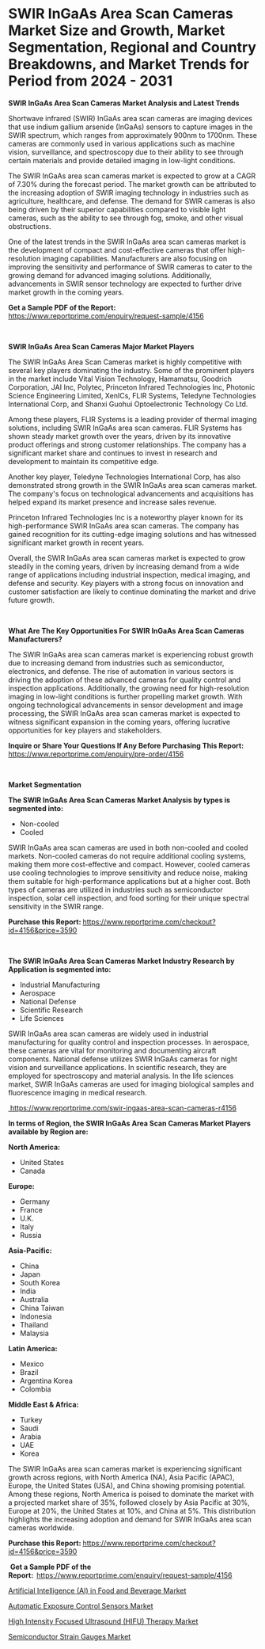 <p><h1>SWIR InGaAs Area Scan Cameras Market Size and Growth, Market Segmentation, Regional and Country Breakdowns, and Market Trends for Period from 2024 -  2031</h1></p><p><strong>SWIR InGaAs Area Scan Cameras Market Analysis and Latest Trends</strong></p>
<p><p>Shortwave infrared (SWIR) InGaAs area scan cameras are imaging devices that use indium gallium arsenide (InGaAs) sensors to capture images in the SWIR spectrum, which ranges from approximately 900nm to 1700nm. These cameras are commonly used in various applications such as machine vision, surveillance, and spectroscopy due to their ability to see through certain materials and provide detailed imaging in low-light conditions.</p><p>The SWIR InGaAs area scan cameras market is expected to grow at a CAGR of 7.30% during the forecast period. The market growth can be attributed to the increasing adoption of SWIR imaging technology in industries such as agriculture, healthcare, and defense. The demand for SWIR cameras is also being driven by their superior capabilities compared to visible light cameras, such as the ability to see through fog, smoke, and other visual obstructions.</p><p>One of the latest trends in the SWIR InGaAs area scan cameras market is the development of compact and cost-effective cameras that offer high-resolution imaging capabilities. Manufacturers are also focusing on improving the sensitivity and performance of SWIR cameras to cater to the growing demand for advanced imaging solutions. Additionally, advancements in SWIR sensor technology are expected to further drive market growth in the coming years.</p></p>
<p><strong>Get a Sample PDF of the Report:&nbsp;</strong> <a href="https://www.reportprime.com/enquiry/request-sample/4156">https://www.reportprime.com/enquiry/request-sample/4156</a></p>
<p>&nbsp;</p>
<p><strong>SWIR InGaAs Area Scan Cameras Major Market Players</strong></p>
<p><p>The SWIR InGaAs Area Scan Cameras market is highly competitive with several key players dominating the industry. Some of the prominent players in the market include Vital Vision Technology, Hamamatsu, Goodrich Corporation, JAI Inc, Polytec, Princeton Infrared Technologies Inc, Photonic Science Engineering Limited, XenICs, FLIR Systems, Teledyne Technologies International Corp, and Shanxi Guohui Optoelectronic Technology Co Ltd.</p><p>Among these players, FLIR Systems is a leading provider of thermal imaging solutions, including SWIR InGaAs area scan cameras. FLIR Systems has shown steady market growth over the years, driven by its innovative product offerings and strong customer relationships. The company has a significant market share and continues to invest in research and development to maintain its competitive edge.</p><p>Another key player, Teledyne Technologies International Corp, has also demonstrated strong growth in the SWIR InGaAs area scan cameras market. The company's focus on technological advancements and acquisitions has helped expand its market presence and increase sales revenue.</p><p>Princeton Infrared Technologies Inc is a noteworthy player known for its high-performance SWIR InGaAs area scan cameras. The company has gained recognition for its cutting-edge imaging solutions and has witnessed significant market growth in recent years.</p><p>Overall, the SWIR InGaAs area scan cameras market is expected to grow steadily in the coming years, driven by increasing demand from a wide range of applications including industrial inspection, medical imaging, and defense and security. Key players with a strong focus on innovation and customer satisfaction are likely to continue dominating the market and drive future growth.</p></p>
<p>&nbsp;</p>
<p><strong>What Are The Key Opportunities For SWIR InGaAs Area Scan Cameras Manufacturers?</strong></p>
<p><p>The SWIR InGaAs area scan cameras market is experiencing robust growth due to increasing demand from industries such as semiconductor, electronics, and defense. The rise of automation in various sectors is driving the adoption of these advanced cameras for quality control and inspection applications. Additionally, the growing need for high-resolution imaging in low-light conditions is further propelling market growth. With ongoing technological advancements in sensor development and image processing, the SWIR InGaAs area scan cameras market is expected to witness significant expansion in the coming years, offering lucrative opportunities for key players and stakeholders.</p></p>
<p><strong>Inquire or Share Your Questions If Any Before Purchasing This Report:</strong> <a href="https://www.reportprime.com/enquiry/pre-order/4156">https://www.reportprime.com/enquiry/pre-order/4156</a></p>
<p>&nbsp;</p>
<p><strong>Market Segmentation</strong></p>
<p><strong>The SWIR InGaAs Area Scan Cameras Market Analysis by types is segmented into:</strong></p>
<p><ul><li>Non-cooled</li><li>Cooled</li></ul></p>
<p><p>SWIR InGaAs area scan cameras are used in both non-cooled and cooled markets. Non-cooled cameras do not require additional cooling systems, making them more cost-effective and compact. However, cooled cameras use cooling technologies to improve sensitivity and reduce noise, making them suitable for high-performance applications but at a higher cost. Both types of cameras are utilized in industries such as semiconductor inspection, solar cell inspection, and food sorting for their unique spectral sensitivity in the SWIR range.</p></p>
<p><strong>Purchase this Report:&nbsp;</strong><a href="https://www.reportprime.com/checkout?id=4156&price=3590">https://www.reportprime.com/checkout?id=4156&price=3590</a></p>
<p>&nbsp;</p>
<p><strong>The SWIR InGaAs Area Scan Cameras Market Industry Research by Application is segmented into:</strong></p>
<p><ul><li>Industrial Manufacturing</li><li>Aerospace</li><li>National Defense</li><li>Scientific Research</li><li>Life Sciences</li></ul></p>
<p><p>SWIR InGaAs area scan cameras are widely used in industrial manufacturing for quality control and inspection processes. In aerospace, these cameras are vital for monitoring and documenting aircraft components. National defense utilizes SWIR InGaAs cameras for night vision and surveillance applications. In scientific research, they are employed for spectroscopy and material analysis. In the life sciences market, SWIR InGaAs cameras are used for imaging biological samples and fluorescence imaging in medical research.</p></p>
<p><a href="https://www.reportprime.com/swir-ingaas-area-scan-cameras-r4156">&nbsp;https://www.reportprime.com/swir-ingaas-area-scan-cameras-r4156</a></p>
<p><strong>In terms of Region, the SWIR InGaAs Area Scan Cameras Market Players available by Region are:</strong></p>
<p>
    <p> <strong> North America: </strong>
        <ul>
            <li>United States</li>
            <li>Canada</li>
        </ul>
        </p> 
    <p> <strong> Europe: </strong>
        <ul>
            <li>Germany</li>
            <li>France</li>
            <li>U.K.</li>
            <li>Italy</li>
            <li>Russia</li>
        </ul>
        </p> 
    <p> <strong> Asia-Pacific: </strong>
        <ul>
            <li>China</li>
            <li>Japan</li>
            <li>South Korea</li>
            <li>India</li>
            <li>Australia</li>
            <li>China Taiwan</li>
            <li>Indonesia</li>
            <li>Thailand</li>
            <li>Malaysia</li>
        </ul>
        </p> 
    <p> <strong> Latin America: </strong>
        <ul>
            <li>Mexico</li>
            <li>Brazil</li>
            <li>Argentina Korea</li>
            <li>Colombia</li>
        </ul>
        </p> 
    <p> <strong> Middle East & Africa: </strong>
        <ul>
            <li>Turkey</li>
            <li>Saudi</li>
            <li>Arabia</li>
            <li>UAE</li>
            <li>Korea</li>
        </ul>
    </p>
    </p>
<p><p>The SWIR InGaAs area scan cameras market is experiencing significant growth across regions, with North America (NA), Asia Pacific (APAC), Europe, the United States (USA), and China showing promising potential. Among these regions, North America is poised to dominate the market with a projected market share of 35%, followed closely by Asia Pacific at 30%, Europe at 20%, the United States at 10%, and China at 5%. This distribution highlights the increasing adoption and demand for SWIR InGaAs area scan cameras worldwide.</p></p>
<p><strong>Purchase this Report: </strong><a href="https://www.reportprime.com/checkout?id=4156&price=3590">https://www.reportprime.com/checkout?id=4156&price=3590</a></p>
<p>&nbsp;<strong>Get a Sample PDF of the Report:&nbsp;&nbsp;</strong><a href="https://www.reportprime.com/enquiry/request-sample/4156">https://www.reportprime.com/enquiry/request-sample/4156</a></p>
<p><strong></strong></p>
<p><p><a href="https://issuu.com/reportprime-2/docs/artificial-intelligence-ai-in-food-and-beverage-ma">Artificial Intelligence (AI) in Food and Beverage Market</a></p><p><a href="https://github.com/sahltyb2/Market-Research-Report-List-1/blob/main/automatic-exposure-control-sensors-market.md">Automatic Exposure Control Sensors Market</a></p><p><a href="https://issuu.com/reportprime-2/docs/high-intensity-focused-ultrasound-hifu-therapy-mar">High Intensity Focused Ultrasound (HIFU) Therapy Market</a></p><p><a href="https://github.com/setiawananhar13/Market-Research-Report-List-1/blob/main/semiconductor-strain-gauges-market.md">Semiconductor Strain Gauges Market</a></p></p>